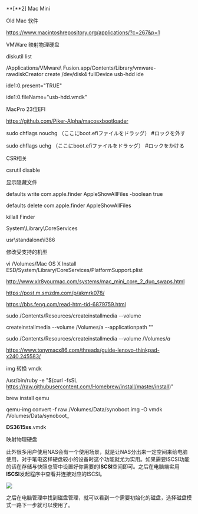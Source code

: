**[**2] Mac Mini



Old Mac 软件

https://www.macintoshrepository.org/applications/?c=267&p=1



VMWare 映射物理硬盘

diskutil list

/Applications/VMware\ Fusion.app/Contents/Library/vmware-rawdiskCreator create /dev/disk4 fullDevice usb-hdd ide



ide1:0.present="TRUE"

ide1:0.fileName="usb-hdd.vmdk"



MacPro 23位EFI

https://github.com/Piker-Alpha/macosxbootloader



sudo chflags nouchg （ここにboot.efiファイルをドラッグ） #ロックを外す

sudo chflags uchg （ここにboot.efiファイルをドラッグ） #ロックをかける



CSR相关

csrutil disable



显示隐藏文件

defaults write com.apple.finder AppleShowAllFiles -boolean true

defaults delete com.apple.finder AppleShowAllFiles

killall Finder



System\Library\CoreServices

usr\standalone\i386



修改受支持的机型

vi /Volumes/Mac OS X Install ESD/System/Library/CoreServices/PlatformSupport.plist





http://www.xlr8yourmac.com/systems/mac_mini_core_2_duo_swaps.html

https://post.m.smzdm.com/p/akmrk078/

https://bbs.feng.com/read-htm-tid-6879759.html



sudo /Contents/Resources/createinstallmedia --volume 

createinstallmedia --volume /Volumes/a --applicationpath ""

sudo /Contents/Resources/createinstallmedia --volume /Volumes/*a*



https://www.tonymacx86.com/threads/guide-lenovo-thinkpad-x240.245583/



img 转换 vmdk

/usr/bin/ruby -e "$(curl -fsSL https://raw.githubusercontent.com/Homebrew/install/master/install)"

brew install qemu

qemu-img convert -f raw /Volumes/Data/synoboot.img -O vmdk /Volumes/Data/synoboot_

**DS3615xs**.vmdk



映射物理硬盘

此外很多用户使用NAS会有一个使用场景，就是让NAS分出来一定空间来给电脑使用，对于笔电这样硬盘较小的设备时这个功能就尤为实用。如果需要ISCSI功能的话在存储与快照总管中设置好你需要的**ISCSI**空间即可。之后在电脑端实用**ISCSI**发起程序中查看并连接对应的ISCSI。

![](https://raw.githubusercontent.com/carlylezqy/PictureBed/main/note_img/iSCSI%E5%8F%91%E8%B5%B7%E7%A8%8B%E5%BA%8F)

之后在电脑管理中找到磁盘管理，就可以看到一个需要初始化的磁盘，选择磁盘模式一路下一步就可以使用了。